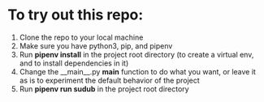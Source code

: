 # To try out this repo:
1. Clone the repo to your local machine
2. Make sure you have python3, pip, and pipenv
3. Run **pipenv install** in the project root directory (to create a virtual env, and to install dependencies in it)
4. Change the \_\_main\_\_.py **main** function to do what you want, or leave it as is to experiment the default behavior of the project
5. Run **pipenv run sudub** in the project root directory

